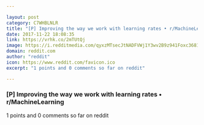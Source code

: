 ```yaml
---

layout: post
category: C7WHBLNLR
title: "[P] Improving the way we work with learning rates • r/MachineLearning"
date: 2017-11-22 18:08:35
link: https://vrhk.co/2mTUtQj
image: https://i.redditmedia.com/qyxzMTsecJtNADFVWj1Y3wv2B9z941Foxc3681Xcu9o.jpg?w=320&s=817bb85cf42f79ddee41b19beb275c66
domain: reddit.com
author: "reddit"
icon: https://www.reddit.com/favicon.ico
excerpt: "1 points and 0 comments so far on reddit"

---
```


### [P] Improving the way we work with learning rates • r/MachineLearning

1 points and 0 comments so far on reddit